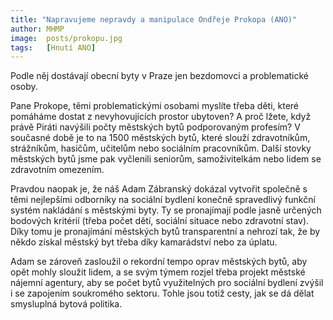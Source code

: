 ```yaml
---
title: "Napravujeme nepravdy a manipulace Ondřeje Prokopa (ANO)"
author: MHMP
image:  posts/prokopu.jpg
tags:   [Hnutí ANO]
---
```


Podle něj dostávají obecní byty v Praze jen bezdomovci a problematické osoby.

Pane Prokope, těmi problematickými osobami myslíte třeba děti, které pomáháme dostat z nevyhovujících prostor ubytoven? A proč lžete, když právě Piráti navýšili počty městských bytů podporovaným profesím? V současné době je to na 1500 městských bytů, které slouží zdravotníkům, strážníkům, hasičům, učitelům nebo sociálním pracovníkům. Další stovky městských bytů jsme pak vyčlenili seniorům, samoživitelkám nebo lidem se zdravotním omezením.

Pravdou naopak je, že náš Adam Zábranský dokázal vytvořit společně s těmi nejlepšími odborníky na sociální bydlení konečně spravedlivý funkční systém nakládání s městskými byty. Ty se pronajímají podle jasně určených bodových kritérií (třeba počet dětí, sociální situace nebo zdravotní stav). Díky tomu je pronajímání městských bytů transparentní a nehrozí tak, že by někdo získal městský byt třeba díky kamarádství nebo za úplatu.

Adam se zároveň zasloužil o rekordní tempo oprav městských bytů, aby opět mohly sloužit lidem, a se svým týmem rozjel třeba projekt městské nájemní agentury, aby se počet bytů využitelných pro sociální bydlení zvýšil i se zapojením soukromého sektoru. Tohle jsou totiž cesty, jak se dá dělat smysluplná bytová politika.
